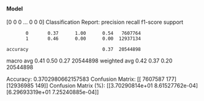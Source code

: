 #### Model
[0 0 0 ... 0 0 0]
Classification Report:
              precision    recall  f1-score   support

           0       0.37      1.00      0.54   7607764
           1       0.46      0.00      0.00  12937134

    accuracy                           0.37  20544898
   macro avg       0.41      0.50      0.27  20544898
weighted avg       0.42      0.37      0.20  20544898

Accuracy: 0.3702980662157583
Confusion Matrix:
[[ 7607587      177]
 [12936985      149]]
Confusion Matrix (%):
[[3.70290814e+01 8.61527762e-04]
 [6.29693319e+01 7.25240885e-04]]
